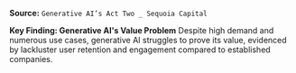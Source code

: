 **Source:** `Generative AI’s Act Two _ Sequoia Capital`

**Key Finding: Generative AI's Value Problem**
Despite high demand and numerous use cases, generative AI struggles to prove its value, evidenced by lackluster user retention and engagement compared to established companies.
